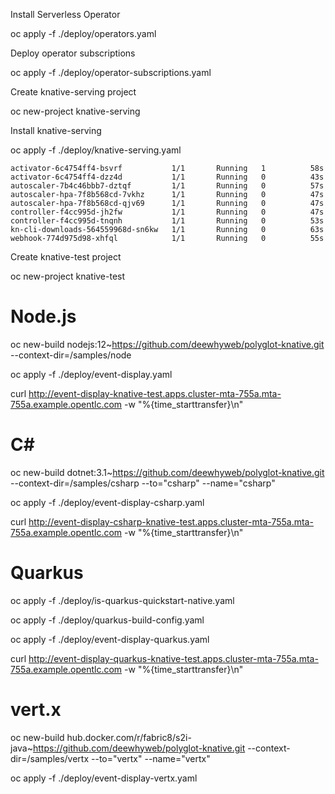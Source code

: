 Install Serverless Operator

oc apply -f ./deploy/operators.yaml

Deploy operator subscriptions

oc apply -f ./deploy/operator-subscriptions.yaml

Create knative-serving project

oc new-project knative-serving

Install knative-serving

oc apply -f ./deploy/knative-serving.yaml

```
activator-6c4754ff4-bsvrf           1/1       Running   1          58s
activator-6c4754ff4-dzz4d           1/1       Running   0          43s
autoscaler-7b4c46bbb7-dztqf         1/1       Running   0          57s
autoscaler-hpa-7f8b568cd-7vkhz      1/1       Running   0          47s
autoscaler-hpa-7f8b568cd-qjv69      1/1       Running   0          47s
controller-f4cc995d-jh2fw           1/1       Running   0          47s
controller-f4cc995d-tnqnh           1/1       Running   0          53s
kn-cli-downloads-564559968d-sn6kw   1/1       Running   0          63s
webhook-774d975d98-xhfql            1/1       Running   0          55s
```

Create knative-test project

oc new-project knative-test

# Node.js
oc new-build nodejs:12~https://github.com/deewhyweb/polyglot-knative.git --context-dir=/samples/node

oc apply -f ./deploy/event-display.yaml

curl http://event-display-knative-test.apps.cluster-mta-755a.mta-755a.example.opentlc.com  -w  "%{time_starttransfer}\n"


# C#
 oc new-build dotnet:3.1~https://github.com/deewhyweb/polyglot-knative.git --context-dir=/samples/csharp  --to="csharp" --name="csharp"

 oc apply -f ./deploy/event-display-csharp.yaml

curl  http://event-display-csharp-knative-test.apps.cluster-mta-755a.mta-755a.example.opentlc.com  -w  "%{time_starttransfer}\n"

# Quarkus

oc apply -f ./deploy/is-quarkus-quickstart-native.yaml

oc apply -f ./deploy/quarkus-build-config.yaml

oc apply -f ./deploy/event-display-quarkus.yaml

curl http://event-display-quarkus-knative-test.apps.cluster-mta-755a.mta-755a.example.opentlc.com -w  "%{time_starttransfer}\n"

# vert.x
 oc new-build hub.docker.com/r/fabric8/s2i-java~https://github.com/deewhyweb/polyglot-knative.git --context-dir=/samples/vertx  --to="vertx" --name="vertx"

 oc apply -f ./deploy/event-display-vertx.yaml